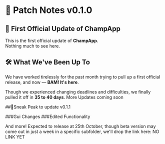 # 📝 Patch Notes v0.1.0

## 🎉 First Official Update of ChampApp

This is the first official update of **ChampApp**.  
Nothing much to see here.

## 🛠️ What We've Been Up To

We have worked tirelessly for the past month trying to pull up a first official release, and now — **BAM! It's here**.

Though we experienced changing deadlines and difficulties, we finally pulled it off in **35 to 40 days**.
More Updates coming soon

##🔭Sneak Peak to update v0.1.1

###Gui Changes
###Edited Functionality

And more!
Expected to release at 25th October, though beta version may come out in just a week in a specific subfolder, we'll drop the link here: NO LINK YET

